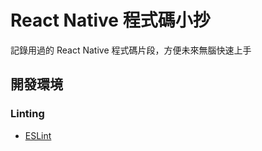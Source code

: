 # React Native 程式碼小抄
記錄用過的 React Native 程式碼片段，方便未來無腦快速上手

## 開發環境

### Linting

* [ESLint](docs/eslint.md)



